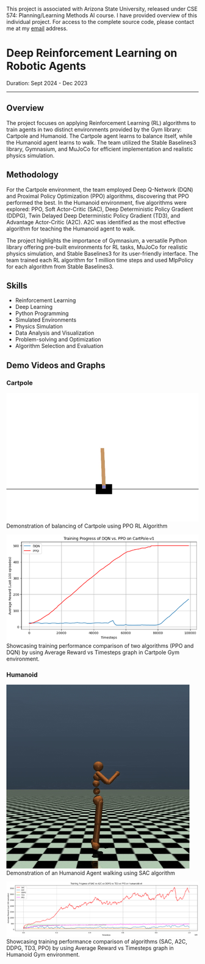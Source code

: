 This project is associated with Arizona State University, released under CSE 574: Planning/Learning Methods AI course. I have provided overview of this individual project. For access to the complete source code, please contact me at my [email](mailto:asroideva@gmail.com) address.

# Deep Reinforcement Learning on Robotic Agents
Duration: Sept 2024 - Dec 2023

---

## Overview

The project focuses on applying Reinforcement Learning (RL) algorithms to train agents in two distinct environments provided by the Gym library: Cartpole and Humanoid. The Cartpole agent learns to balance itself, while the Humanoid agent learns to walk. The team utilized the Stable Baselines3 library, Gymnasium, and MuJoCo for efficient implementation and realistic physics simulation.

## Methodology

For the Cartpole environment, the team employed Deep Q-Network (DQN) and Proximal Policy Optimization (PPO) algorithms, discovering that PPO performed the best. In the Humanoid environment, five algorithms were explored: PPO, Soft Actor-Critic (SAC), Deep Deterministic Policy Gradient (DDPG), Twin Delayed Deep Deterministic Policy Gradient (TD3), and Advantage Actor-Critic (A2C). A2C was identified as the most effective algorithm for teaching the Humanoid agent to walk.

The project highlights the importance of Gymnasium, a versatile Python library offering pre-built environments for RL tasks, MuJoCo for realistic physics simulation, and Stable Baselines3 for its user-friendly interface. The team trained each RL algorithm for 1 million time steps and used MlpPolicy for each algorithm from Stable Baselines3.

## Skills

-   Reinforcement Learning
-   Deep Learning
-   Python Programming
-   Simulated Environments
-   Physics Simulation
-   Data Analysis and Visualization
-   Problem-solving and Optimization
-   Algorithm Selection and Evaluation

## Demo Videos and Graphs

### Cartpole

![Cartpole Demo](/assets/videos/Cartpole-PPO.gif)
<br>
Demonstration of balancing of Cartpole using PPO RL Algorithm

![Cartpole Results](/assets/images/Cartpole-Results.png)
<br>
Showcasing training performance comparison of two algorithms (PPO and DQN) by using Average Reward vs Timesteps graph in Cartpole Gym environment.

### Humanoid

![Humanoid Demo](/assets/videos/Humanoid-SAC.gif)
<br>
Demonstration of an Humanoid Agent walking using SAC algorithm

![Humanoid Results](/assets/images/Humanoid-Results.png)
<br>
Showcasing training performance comparison of algorithms (SAC, A2C, DDPG, TD3, PPO) by using Average Reward vs Timesteps graph in Humanoid Gym environment.


